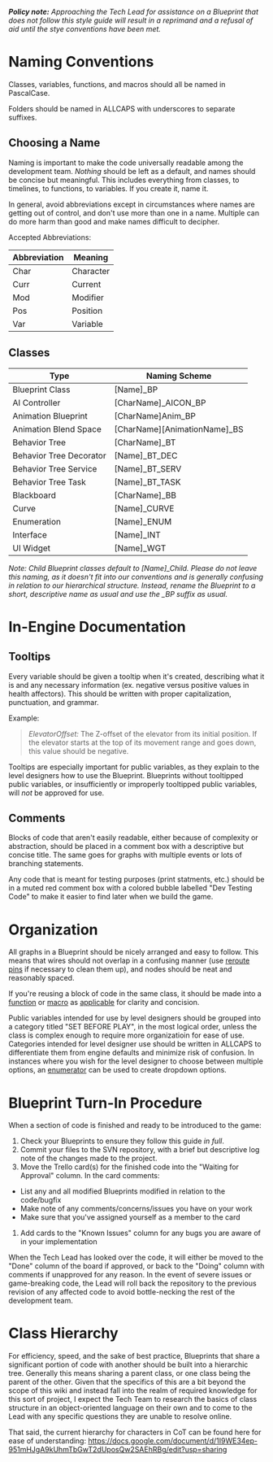 ***Policy note:*** *Approaching the Tech Lead for assistance on a Blueprint that does not follow this style guide will result in a reprimand and a refusal of aid until the stye conventions have been met.*

# Naming Conventions

Classes, variables, functions, and macros should all be named in PascalCase.

Folders should be named in ALLCAPS with underscores to separate suffixes.

## Choosing a Name

Naming is important to make the code universally readable among the development team. *Nothing* should be left as a default, and names should be concise but meaningful. This includes everything from classes, to timelines, to functions, to variables. If you create it, name it.

In general, avoid abbreviations except in circumstances where names are getting out of control, and don't use more than one in a name. Multiple can do more harm than good and make names difficult to decipher.

Accepted Abbreviations:

| Abbreviation | Meaning |
|------|-----------|
| Char | Character |
| Curr | Current   |
| Mod  | Modifier  |
| Pos  | Position  |
| Var  | Variable  |

## Classes

| Type                    | Naming Scheme                |
|-------------------------|------------------------------|
| Blueprint Class         | [Name]_BP                    |
| AI Controller           | [CharName]_AICON_BP          |
| Animation Blueprint     | [CharName]Anim_BP            |
| Animation Blend Space   | [CharName][AnimationName]_BS |
| Behavior Tree           | [CharName]_BT                |
| Behavior Tree Decorator | [Name]_BT_DEC                |
| Behavior Tree Service   | [Name]_BT_SERV               |
| Behavior Tree Task      | [Name]_BT_TASK               |
| Blackboard              | [CharName]_BB                |
| Curve                   | [Name]_CURVE                 |
| Enumeration             | [Name]_ENUM                  |
| Interface               | [Name]_INT                   |
| UI Widget               | [Name]_WGT                   |

*Note: Child Blueprint classes default to [Name]_Child. Please do not leave this naming, as it doesn't fit into our conventions and is generally confusing in relation to our hierarchical structure. Instead, rename the Blueprint to a short, descriptive name as usual and use the _BP suffix as usual.*

# In-Engine Documentation

## Tooltips

Every variable should be given a tooltip when it's created, describing what it is and any necessary information (ex. negative versus positive values in health affectors). This should be written with proper capitalization, punctuation, and grammar.

Example:
> *ElevatorOffset:*  The Z-offset of the elevator from its initial position. If the elevator starts at the top of its movement range and goes down, this value should be negative.

Tooltips are especially important for public variables, as they explain to the level designers how to use the Blueprint. Blueprints without tooltipped public variables, or insufficiently or improperly tooltipped public variables, will *not* be approved for use.

## Comments

Blocks of code that aren't easily readable, either because of complexity or abstraction, should be placed in a comment box with a descriptive but concise title. The same goes for graphs with multiple events or lots of branching statements. 

Any code that is meant for testing purposes (print statments, etc.) should be in a muted red comment box with a colored bubble labelled "Dev Testing Code" to make it easier to find later when we build the game.

# Organization

All graphs in a Blueprint should be nicely arranged and easy to follow. This means that wires should not overlap in a confusing manner (use [reroute pins](https://docs.unrealengine.com/latest/INT/Engine/Blueprints/BP_HowTo/ConnectingNodes/#rerouteconnections) if necessary to clean them up), and nodes should be neat and reasonably spaced.

If you're reusing a block of code in the same class, it should be made into a [function](https://docs.unrealengine.com/latest/INT/Engine/Blueprints/UserGuide/Functions/) or [macro](https://docs.unrealengine.com/latest/INT/Engine/Blueprints/UserGuide/Macros/) as [applicable](https://forums.unrealengine.com/showthread.php?82023-Function-vs-Macro-What-is-better) for clarity and concision.

Public variables intended for use by level designers should be grouped into a category titled "SET BEFORE PLAY", in the most logical order, unless the class is complex enough to require more organizatioin for ease of use. Categories intended for level designer use should be written in ALLCAPS to differentiate them from engine defaults and minimize risk of confusion. In instances where you wish for the level designer to choose between multiple options, an [enumerator](https://wiki.unrealengine.com/Enums_For_Both_C%2B%2B_and_BP) can be used to create dropdown options.

# Blueprint Turn-In Procedure

When a section of code is finished and ready to be introduced to the game:

1. Check your Blueprints  to ensure they follow this guide *in full*.
1. Commit your files to the SVN repository, with a brief but descriptive log note of the changes made to the project.
1. Move the Trello card(s) for the finished code into the "Waiting for Approval" column. In the card comments:
 * List any and all modified Blueprints modified in relation to the code/bugfix
 * Make note of any comments/concerns/issues you have on your work
 * Make sure that you've assigned yourself as a member to the card 
1. Add cards to the "Known Issues" column for any bugs you are aware of in your implementation

When the Tech Lead has looked over the code, it will either be moved to the "Done" column of the board if approved, or back to the "Doing" column with comments if unapproved for any reason. In the event of severe issues or game-breaking code, the Lead will roll back the repository to the previous revision of any affected code to avoid bottle-necking the rest of the development team.

# Class Hierarchy

For efficiency, speed, and the sake of best practice, Blueprints that share a significant portion of code with another should be built into a hierarchic tree. Generally this means sharing a parent class, or one class being the parent of the other. Given that the specifics of this are a bit beyond the scope of this wiki and instead fall into the realm of required knowledge for this sort of project, I expect the Tech Team to research the basics of class structure in an object-oriented language on their own and to come to the Lead with any specific questions they are unable to resolve online.

That said, the current hierarchy for characters in CoT can be found here for ease of understanding:
https://docs.google.com/document/d/1I9WE34ep-951mHJgA9kUhmTbGwT2dUposQw2SAEhRBg/edit?usp=sharing
